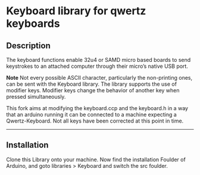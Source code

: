 # Keyboard library for qwertz keyboards

## Description
The keyboard functions enable 32u4 or SAMD micro based boards to send keystrokes to an attached computer through their micro’s native USB port.

**Note** Not every possible ASCII character, particularly the non-printing ones, can be sent with the Keyboard library.
The library supports the use of modifier keys. Modifier keys change the behavior of another key when pressed simultaneously.

This fork aims at modifying the keyboard.ccp and the keyboard.h in a way that an arduino running it can be connected to a machine expecting a Qwertz-Keyboard. Not all keys have been corrected at this point in time.

***

## Installation 

Clone this Library onto your machine. Now find the installation Foulder of Arduino, and goto libraries > Keyboard and switch the src foulder.

